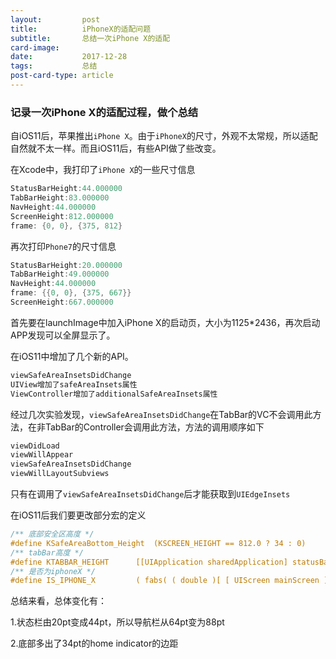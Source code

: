 ```yaml
---
layout:         post
title:          iPhoneX的适配问题
subtitle:       总结一次iPhone X的适配
card-image:
date:           2017-12-28
tags:           总结
post-card-type: article
---
```

### 记录一次iPhone X的适配过程，做个总结

自iOS11后，苹果推出```iPhone X```。由于```iPhoneX```的尺寸，外观不太常规，所以适配自然就不太一样。而且iOS11后，有些API做了些改变。

在Xcode中，我打印了```iPhone X```的一些尺寸信息

```objective-c
StatusBarHeight:44.000000
TabBarHeight:83.000000
NavHeight:44.000000
ScreenHeight:812.000000
frame: {0, 0}, {375, 812}
```

再次打印```Phone7```的尺寸信息

```objective-c
StatusBarHeight:20.000000
TabBarHeight:49.000000
NavHeight:44.000000
frame: {{0, 0}, {375, 667}}
ScreenHeight:667.000000
```

首先要在launchImage中加入iPhone X的启动页，大小为1125*2436，再次启动APP发现可以全屏显示了。

在iOS11中增加了几个新的API。

```objective-c
viewSafeAreaInsetsDidChange
UIView增加了safeAreaInsets属性
ViewController增加了additionalSafeAreaInsets属性
```

经过几次实验发现，```viewSafeAreaInsetsDidChange```在TabBar的VC不会调用此方法，在非TabBar的Controller会调用此方法，方法的调用顺序如下

```objective-c
viewDidLoad
viewWillAppear
viewSafeAreaInsetsDidChange
viewWillLayoutSubviews
```

只有在调用了```viewSafeAreaInsetsDidChange```后才能获取到```UIEdgeInsets```

在iOS11后我们要更改部分宏的定义

```objective-c
/** 底部安全区高度 */
#define KSafeAreaBottom_Height  (KSCREEN_HEIGHT == 812.0 ? 34 : 0)
/** tabBar高度 */
#define KTABBAR_HEIGHT      [[UIApplication sharedApplication] statusBarFrame].size.height > 20 ? 83 : 49
/** 是否为iphoneX */
#define IS_IPHONE_X         ( fabs( ( double )[ [ UIScreen mainScreen ] bounds ].size.height - ( double )812 ) < DBL_EPSILON )
```

总结来看，总体变化有：

1.状态栏由20pt变成44pt，所以导航栏从64pt变为88pt

2.底部多出了34pt的home indicator的边距

